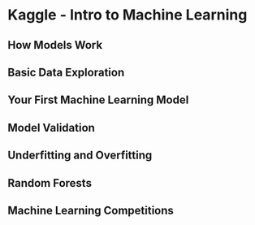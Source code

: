 # Kaggle - Intro to Machine Learning

 ## How Models Work

 
 ## Basic Data Exploration


 ## Your First Machine Learning Model


 ## Model Validation


 ## Underfitting and Overfitting


 ## Random Forests


 ## Machine Learning Competitions